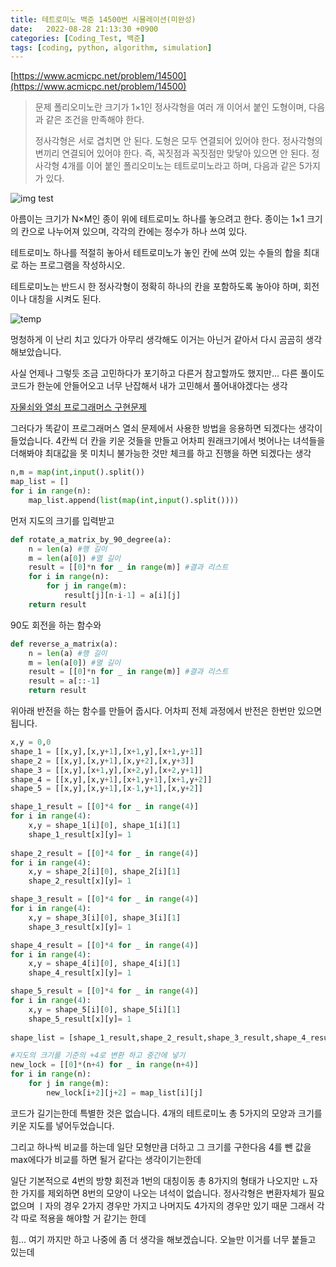 ```yaml
---
title: 테트로미노 백준 14500번 시뮬레이션(미완성)
date:   2022-08-28 21:13:30 +0900
categories: [Coding_Test, 백준]
tags: [coding, python, algorithm, simulation]
---
```


[https://www.acmicpc.net/problem/14500](https://www.acmicpc.net/problem/14500)

> 문제
> 폴리오미노란 크기가 1×1인 정사각형을 여러 개 이어서 붙인 도형이며, 다음과 같은 조건을 만족해야 한다.
> 
> 정사각형은 서로 겹치면 안 된다.
> 도형은 모두 연결되어 있어야 한다.
> 정사각형의 변끼리 연결되어 있어야 한다. 즉, 꼭짓점과 꼭짓점만 맞닿아 있으면 안 된다.
> 정사각형 4개를 이어 붙인 폴리오미노는 테트로미노라고 하며, 다음과 같은 5가지가 있다.

![img test](https://user-images.githubusercontent.com/85277660/211150259-ca1e6116-1a1a-4167-8b08-967cd38054c0.png)

아름이는 크기가 N×M인 종이 위에 테트로미노 하나를 놓으려고 한다. 종이는 1×1 크기의 칸으로 나누어져 있으며, 각각의 칸에는 정수가 하나 쓰여 있다.

테트로미노 하나를 적절히 놓아서 테트로미노가 놓인 칸에 쓰여 있는 수들의 합을 최대로 하는 프로그램을 작성하시오.

테트로미노는 반드시 한 정사각형이 정확히 하나의 칸을 포함하도록 놓아야 하며, 회전이나 대칭을 시켜도 된다.

![temp](https://user-images.githubusercontent.com/85277660/211150265-95f71d3e-7a3a-409f-aa63-61dff743eace.png)

멍청하게 이 난리 치고 있다가 아무리 생각해도 이거는 아닌거 같아서 다시 곰곰히 생각해보았습니다.

사실 언제나 그렇듯 조금 고민하다가 포기하고 다른거 참고할까도 했지만... 다른 풀이도 코드가 한눈에 안들어오고 너무 난잡해서 내가 고민해서 풀어내야겠다는 생각

[자물쇠와 열쇠 프로그래머스 구현문제](https://jeong-daniel.github.io/posts/%EC%9E%90%EB%AC%BC%EC%87%A0%EC%99%80-%EC%97%B4%EC%87%A0-%ED%94%84%EB%A1%9C%EA%B7%B8%EB%9E%98%EB%A8%B8%EC%8A%A4-%EA%B5%AC%ED%98%84%EB%AC%B8%EC%A0%9C/)

그러다가 똑같이 프로그래머스 열쇠 문제에서 사용한 방법을 응용하면 되겠다는 생각이 들었습니다. 4칸씩 더 칸을 키운 것들을 만들고 어차피 원래크기에서 벗어나는 녀석들을 더해봐야 최대값을 못 미치니 불가능한 것만 체크를 하고 진행을 하면 되겠다는 생각

```py
n,m = map(int,input().split())
map_list = []
for i in range(n):
    map_list.append(list(map(int,input().split())))
```

먼저 지도의 크기를 입력받고

```py
def rotate_a_matrix_by_90_degree(a):
    n = len(a) #행 길이
    m = len(a[0]) #열 길이
    result = [[0]*n for _ in range(m)] #결과 리스트
    for i in range(n):
        for j in range(m):
            result[j][n-i-1] = a[i][j]
    return result
```
90도 회전을 하는 함수와

```py
def reverse_a_matrix(a):
    n = len(a) #행 길이
    m = len(a[0]) #열 길이
    result = [[0]*n for _ in range(m)] #결과 리스트
    result = a[::-1]
    return result
```

위아래 반전을 하는 함수를 만들어 줍시다. 어차피 전체 과정에서 반전은 한번만 있으면 됩니다.

```py
x,y = 0,0
shape_1 = [[x,y],[x,y+1],[x+1,y],[x+1,y+1]]
shape_2 = [[x,y],[x,y+1],[x,y+2],[x,y+3]]
shape_3 = [[x,y],[x+1,y],[x+2,y],[x+2,y+1]]
shape_4 = [[x,y],[x,y+1],[x+1,y+1],[x+1,y+2]]
shape_5 = [[x,y],[x,y+1],[x-1,y+1],[x,y+2]]

shape_1_result = [[0]*4 for _ in range(4)]
for i in range(4):
    x,y = shape_1[i][0], shape_1[i][1] 
    shape_1_result[x][y]= 1
    
shape_2_result = [[0]*4 for _ in range(4)]
for i in range(4):
    x,y = shape_2[i][0], shape_2[i][1] 
    shape_2_result[x][y]= 1

shape_3_result = [[0]*4 for _ in range(4)]
for i in range(4):
    x,y = shape_3[i][0], shape_3[i][1] 
    shape_3_result[x][y]= 1

shape_4_result = [[0]*4 for _ in range(4)]
for i in range(4):
    x,y = shape_4[i][0], shape_4[i][1] 
    shape_4_result[x][y]= 1

shape_5_result = [[0]*4 for _ in range(4)]
for i in range(4):
    x,y = shape_5[i][0], shape_5[i][1] 
    shape_5_result[x][y]= 1
    
shape_list = [shape_1_result,shape_2_result,shape_3_result,shape_4_result,shape_5_result]

#지도의 크기를 기준의 +4로 변환 하고 중간에 넣기
new_lock = [[0]*(n+4) for _ in range(n+4)]
for i in range(n):
    for j in range(m):
        new_lock[i+2][j+2] = map_list[i][j]
```

코드가 길기는한데 특별한 것은 없습니다. 4개의 테트로미노 총 5가지의 모양과 크기를 키운 지도를 넣어두었습니다.

그리고 하나씩 비교를 하는데 일단 모형만큼 더하고 그 크기를 구한다음 4를 뺀 값을 max에다가 비교를 하면 될거 같다는 생각이기는한데

일단 기본적으로 4번의 방향 회전과 1번의 대칭이동 총 8가지의 형태가 나오지만 ㄴ자 한 가지를 제외하면 8번의 모양이 나오는 녀석이 없습니다. 정사각형은 변환자체가 필요 없으며 ㅣ자의 경우 2가지 경우만 가지고 나머지도 4가지의 경우만 있기 때문 그래서 각각 따로 적용을 해야할 거 같기는 한데


힘... 여기 까지만 하고 나중에 좀 더 생각을 해보겠습니다. 오늘만 이거를 너무 붙들고 있는데